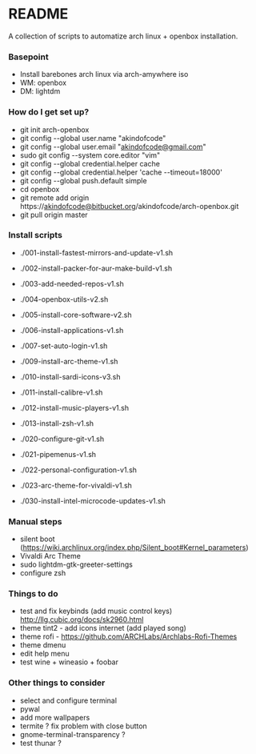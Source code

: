 # README #

A collection of scripts to automatize arch linux + openbox installation.

### Basepoint ###

* Install barebones arch linux via arch-amywhere iso
* WM: openbox
* DM: lightdm

### How do I get set up? ###

* git init arch-openbox
* git config --global user.name "akindofcode"
* git config --global user.email "akindofcode@gmail.com"
* sudo git config --system core.editor "vim"
* git config --global credential.helper cache
* git config --global credential.helper 'cache --timeout=18000'
* git config --global push.default simple
* cd openbox
* git remote add origin https://akindofcode@bitbucket.org/akindofcode/arch-openbox.git
* git pull origin master

### Install scripts ###

* ./001-install-fastest-mirrors-and-update-v1.sh
* ./002-install-packer-for-aur-make-build-v1.sh
* ./003-add-needed-repos-v1.sh
* ./004-openbox-utils-v2.sh
* ./005-install-core-software-v2.sh
* ./006-install-applications-v1.sh
* ./007-set-auto-login-v1.sh
* ./009-install-arc-theme-v1.sh
* ./010-install-sardi-icons-v3.sh
* ./011-install-calibre-v1.sh
* ./012-install-music-players-v1.sh
* ./013-install-zsh-v1.sh

* ./020-configure-git-v1.sh
* ./021-pipemenus-v1.sh
* ./022-personal-configuration-v1.sh
* ./023-arc-theme-for-vivaldi-v1.sh

* ./030-install-intel-microcode-updates-v1.sh

### Manual steps ###

* silent boot (https://wiki.archlinux.org/index.php/Silent_boot#Kernel_parameters)
* Vivaldi Arc Theme
* sudo lightdm-gtk-greeter-settings
* configure zsh

### Things to do ###

* test and fix keybinds (add music control keys) http://llg.cubic.org/docs/sk2960.html
* theme tint2 - add icons internet (add played song)
* theme rofi - https://github.com/ARCHLabs/Archlabs-Rofi-Themes
* theme dmenu
* edit help menu
* test wine + wineasio + foobar

### Other things to consider ###

* select and configure terminal 
* pywal
* add more wallpapers
* termite ? fix problem with close button
* gnome-terminal-transparency ?
* test thunar ?